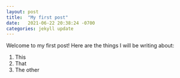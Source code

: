 ```yaml
---
layout: post
title:  "My first post"
date:   2021-06-22 20:38:24 -0700
categories: jekyll update
---
```

Welcome to my first post!
Here are the things I will be writing about:
1. This
2. That
3. The other